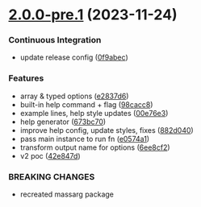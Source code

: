 # [2.0.0-pre.1](https://github.com/chenasraf/massarg/compare/v1.0.6...v2.0.0-pre.1) (2023-11-24)


### Continuous Integration

* update release config ([0f9abec](https://github.com/chenasraf/massarg/commit/0f9abeceb0d2652875538ca69f63ab04490477a9))


### Features

* array & typed options ([e2837d6](https://github.com/chenasraf/massarg/commit/e2837d60a8b2240f2c7d18a8cd4ae8c4c7fc1c79))
* built-in help command + flag ([98cacc8](https://github.com/chenasraf/massarg/commit/98cacc86ee6bcf5674b160ad51942e4bf65fea52))
* example lines, help style updates ([00e76e3](https://github.com/chenasraf/massarg/commit/00e76e35678867e3cbd6828bf7ccbf96afdfc797))
* help generator ([673bc70](https://github.com/chenasraf/massarg/commit/673bc706743c096775015ae1d6e74b2eb512eaf5))
* improve help config, update styles, fixes ([882d040](https://github.com/chenasraf/massarg/commit/882d040130ed4dd898a9a1e73b9e61213374981e))
* pass main instance to run fn ([e0574a1](https://github.com/chenasraf/massarg/commit/e0574a1ad5dcbd60f2f26385293dad39f60dc22c))
* transform output name for options ([6ee8cf2](https://github.com/chenasraf/massarg/commit/6ee8cf230b221cec49cf9ee7c857af66ce39b881))
* v2 poc ([42e847d](https://github.com/chenasraf/massarg/commit/42e847d87cdee559eef058bbadb244dab0002103))


### BREAKING CHANGES

* recreated massarg package
